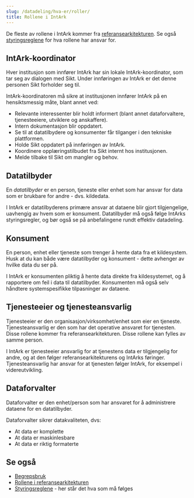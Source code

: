 ```yaml
---
slug: /datadeling/hva-er/roller/
title: Rollene i IntArk
---
```


De fleste av rollene i IntArk kommer fra
[referansearkitekturen](https://unit-norge.github.io/unit-ra/main/B%C3%B8ker/Referansearkitektur%20for%20deling%20av%20data%20i%20h%C3%B8yere%20utdanning%20og%20forsking.html#_roller_og_ansvar_for_informasjonsforvaltning).
Se også [styringsreglene](/docs/datadeling/styringsregler) for hva rollene har
ansvar for.


## IntArk-koordinator

Hver institusjon som innfører IntArk har sin lokale IntArk-koordinator, som tar
seg av dialogen med Sikt. Under innføringen av IntArk er det denne personen
Sikt forholder seg til.

IntArk-koordinatoren må sikre at institusjonen innfører IntArk på en
hensiktsmessig måte, blant annet ved:

- Relevante interessenter blir holdt informert (blant annet dataforvaltere,
  tjenesteeiere, utviklere og anskaffere).
- Intern dokumentasjon blir oppdatert.
- Se til at datatilbydere og konsumenter får tilganger i den tekniske
  plattformen.
- Holde Sikt oppdatert på innføringen av IntArk.
- Koordinere opplæringstilbudet fra Sikt internt hos institusjonen.
- Melde tilbake til Sikt om mangler og behov.


## Datatilbyder

En *datatilbyder* er en person, tjeneste eller enhet som har ansvar for data
som er brukbare for andre - dvs. kildedata.

I IntArk er datatilbyderens primære ansvar at dataene blir gjort tilgjengelige,
uavhengig av hvem som er konsument. Datatilbyder må også følge IntArks
styringsregler, og bør også se på anbefalingene rundt effektiv datadeling.


## Konsument

En person, enhet eller tjeneste som trenger å hente data fra et kildesystem.
Husk at du kan både være datatilbyder og konsument - dette avhenger av hvilke
data du ser på.

I IntArk er konsumenten pliktig å hente data direkte fra kildesystemet, og å
rapportere om feil i data til datatilbyder. Konsumenten må også selv håndtere
systemspesifikke tilpasninger av dataene.


## Tjenesteeier og tjenesteansvarlig

Tjenesteeier er den organisasjon/virksomhet/enhet som eier en tjeneste.
Tjenesteansvarlig er den som har det operative ansvaret for tjenesten. Disse
rollene kommer fra referansearkitekturen. Disse rollene kan fylles av samme
person.

I IntArk er tjenesteeier ansvarlig for at tjenestens data er tilgjengelig for
andre, og at den følger referansearkitekturens og IntArks føringer.
Tjenesteansvarlig har ansvar for at tjenesten følger IntArk, for eksempel i
videreutvikling.


## Dataforvalter

Dataforvalter er den enhet/person som har ansvaret for å administrere dataene
for en datatilbyder.

Dataforvalter sikrer datakvaliteten, dvs:

+ At data er komplette
+ At data er maskinlesbare
+ At data er riktig formaterte


## Se også

* [Begrepsbruk](/docs/datadeling/begreper)
* [Rollene i referansearkitekturen](https://unit-norge.github.io/unit-ra/main/B%C3%B8ker/Referansearkitektur%20for%20deling%20av%20data%20i%20h%C3%B8yere%20utdanning%20og%20forsking.html#_roller_og_ansvar_for_informasjonsforvaltning)
* [Styringsreglene](/docs/datadeling/styringsregler) - her står det hva som må
følges
